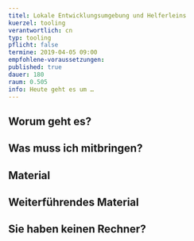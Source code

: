 ```yaml
---
titel: Lokale Entwicklungsumgebung und Helferleins
kuerzel: tooling
verantwortlich: cn
typ: tooling
pflicht: false
termine: 2019-04-05 09:00
empfohlene-voraussetzungen: 
published: true
dauer: 180
raum: 0.505
info: Heute geht es um …
---
```


## Worum geht es?


## Was muss ich mitbringen?

## Material

## Weiterführendes Material

## Sie haben keinen Rechner?
